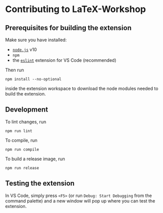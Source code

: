 # Contributing to LaTeX-Workshop

## Prerequisites for building the extension

Make sure you have installed:

- [`node.js`](https://nodejs.org/) v10
- `npm`
- the [`eslint`](https://marketplace.visualstudio.com/items?itemName=dbaeumer.vscode-eslint) extension for VS Code (recommended)

Then run

    npm install --no-optional

inside the extension workspace to download the node modules needed to build the extension.

## Development

To lint changes, run

    npm run lint

To compile, run

    npm run compile

To build a release image, run

    npm run release

## Testing the extension

In VS Code, simply press `<F5>` (or run `Debug: Start Debugging` from the command palette) and a new window will pop up where you can test the extension.